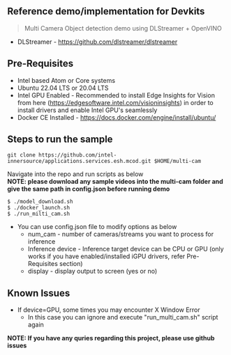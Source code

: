 ## Reference demo/implementation for Devkits
> Multi Camera Object detection demo using DLStreamer + OpenVINO
   - DLStreamer - https://github.com/dlstreamer/dlstreamer

## Pre-Requisites 
 - Intel based Atom or Core systems
 - Ubuntu 22.04 LTS or 20.04 LTS
 - Intel GPU Enabled - Recommended to install Edge Insights for Vision from here (https://edgesoftware.intel.com/visioninsights) in order to install drivers and enable Intel GPU's seamlessly
 - Docker CE Installed - https://docs.docker.com/engine/install/ubuntu/
  
## Steps to run the sample
```
git clone https://github.com/intel-innersource/applications.services.esh.mcod.git $HOME/multi-cam
```
Navigate into the repo and run scripts as below   
__NOTE: please download any sample videos into the multi-cam folder and give the same path in config.json before running demo__
  
```shell
$ ./model_download.sh
$ ./docker_launch.sh
$ ./run_milti_cam.sh
```
- You can use config.json file to modify options as below
   - num_cam - number of cameras/streams you want to process for inference
   - Inference device - Inference target device can be CPU or GPU (only works if you have enabled/installed iGPU drivers, refer Pre-Requisites section)
   - display - display output to screen (yes or no)

## Known Issues
- If device=GPU, some times you may encounter X Window Error
   - In this case you can ignore and execute "run_multi_cam.sh" script again

__NOTE: If you have any quries regarding this project, please use github issues__



